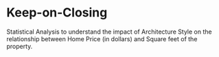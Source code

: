 # Keep-on-Closing
Statistical Analysis to understand the impact of Architecture Style on the relationship between Home Price (in dollars) and Square feet of the property.
